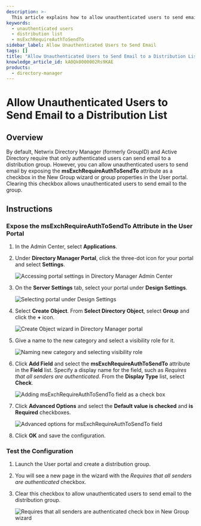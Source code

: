 ```yaml
---
description: >-
  This article explains how to allow unauthenticated users to send email to a distribution list in Netwrix Directory Manager by exposing the msExchRequireAuthToSendTo attribute.
keywords:
  - unauthenticated users
  - distribution list
  - msExchRequireAuthToSendTo
sidebar_label: Allow Unauthenticated Users to Send Email
tags: []
title: "Allow Unauthenticated Users to Send Email to a Distribution List"
knowledge_article_id: kA0Qk0000002Rs9KAE
products:
  - directory-manager
---
```


# Allow Unauthenticated Users to Send Email to a Distribution List

## Overview

By default, Netwrix Directory Manager (formerly GroupID) and Active Directory require that only authenticated users can send email to a distribution group. However, you can allow unauthenticated users to send email by exposing the **msExchRequireAuthToSendTo** attribute as a checkbox in the New Group wizard or group properties in the User portal. Clearing this checkbox allows unauthenticated users to send email to the group.

## Instructions

### Expose the msExchRequireAuthToSendTo Attribute in the User Portal

1. In the Admin Center, select **Applications**.
2. Under **Directory Manager Portal**, click the three-dot icon for your portal and select **Settings**.

   ![Accessing portal settings in Directory Manager Admin Center](./images/servlet_image_891532e4d16b.png)

3. On the **Server Settings** tab, select your portal under **Design Settings**.

   ![Selecting portal under Design Settings](./images/servlet_image_a56a10d1994f.png)

4. Select **Create Object**. From **Select Directory Object**, select **Group** and click the **+** icon.

   ![Create Object wizard in Directory Manager portal](./images/servlet_image_135aec2587e8.png)

5. Give a name to the new category and select a visibility role for it.

   ![Naming new category and selecting visibility role](./images/servlet_image_796ef8c36739.png)

6. Click **Add Field** and select the **msExchRequireAuthToSendTo** attribute in the **Field** list. Specify a display name for the field, such as *Requires that all senders are authenticated*. From the **Display Type** list, select **Check**.

   ![Adding msExchRequireAuthToSendTo field as a check box](./images/servlet_image_a910fcc95e21.png)

7. Click **Advanced Options** and select the **Default value is checked** and **is Required** checkboxes.

   ![Advanced options for msExchRequireAuthToSendTo field](./images/servlet_image_3296dd82de6d.png)

8. Click **OK** and save the configuration.

### Test the Configuration

1. Launch the User portal and create a distribution group.
2. You will see a new page in the wizard with the *Requires that all senders are authenticated* checkbox.
3. Clear this checkbox to allow unauthenticated users to send email to the distribution group.

   ![Requires that all senders are authenticated check box in New Group wizard](./images/servlet_image_c8b480052254.png)